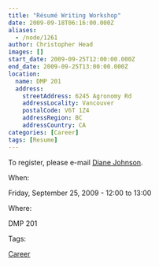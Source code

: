 ```yaml
---
title: "Résumé Writing Workshop"
date: 2009-09-18T06:16:00.000Z
aliases:
  - /node/1261
author: Christopher Head
images: []
start_date: 2009-09-25T12:00:00.000Z
end_date: 2009-09-25T13:00:00.000Z
location:
  name: DMP 201
  address:
    streetAddress: 6245 Agronomy Rd
    addressLocality: Vancouver
    postalCode: V6T 1Z4
    addressRegion: BC
    addressCountry: CA
categories: [Career]
tags: [Resume]
---
```


To register, please e-mail [Diane Johnson](/cdn-cgi/l/email-protection#513538303f343b3e391132227f2433327f3230).

When: 

Friday, September 25, 2009 - 12:00 to 13:00

Where: 

DMP 201

Tags: 

[Career](/career)

